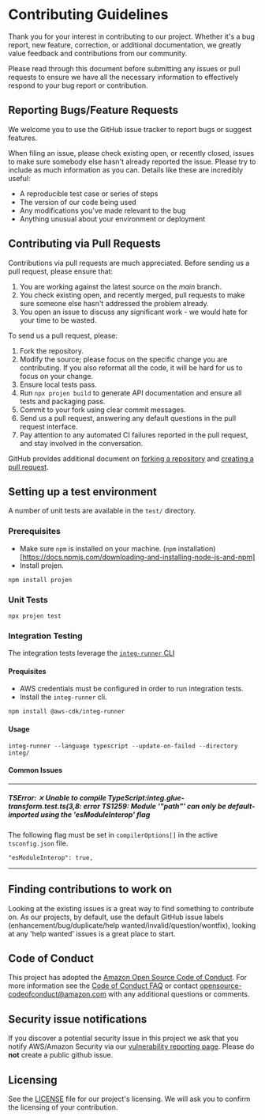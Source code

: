 # Contributing Guidelines

Thank you for your interest in contributing to our project. Whether it's a bug report, new feature, correction, or additional
documentation, we greatly value feedback and contributions from our community.

Please read through this document before submitting any issues or pull requests to ensure we have all the necessary
information to effectively respond to your bug report or contribution.

## Reporting Bugs/Feature Requests

We welcome you to use the GitHub issue tracker to report bugs or suggest features.

When filing an issue, please check existing open, or recently closed, issues to make sure somebody else hasn't already
reported the issue. Please try to include as much information as you can. Details like these are incredibly useful:

* A reproducible test case or series of steps
* The version of our code being used
* Any modifications you've made relevant to the bug
* Anything unusual about your environment or deployment


## Contributing via Pull Requests
Contributions via pull requests are much appreciated. Before sending us a pull request, please ensure that:

1. You are working against the latest source on the *main* branch.
2. You check existing open, and recently merged, pull requests to make sure someone else hasn't addressed the problem already.
3. You open an issue to discuss any significant work - we would hate for your time to be wasted.

To send us a pull request, please:

1. Fork the repository.
2. Modify the source; please focus on the specific change you are contributing. If you also reformat all the code, it will be hard for us to focus on your change.
3. Ensure local tests pass.
4. Run `npx projen build` to generate API documentation and ensure all tests and packaging pass.
4. Commit to your fork using clear commit messages.
5. Send us a pull request, answering any default questions in the pull request interface.
6. Pay attention to any automated CI failures reported in the pull request, and stay involved in the conversation.

GitHub provides additional document on [forking a repository](https://help.github.com/articles/fork-a-repo/) and
[creating a pull request](https://help.github.com/articles/creating-a-pull-request/).

## Setting up a test environment
A number of unit tests are available in the `test/` directory.

### Prerequisites
- Make sure `npm` is installed on your machine. (`npm` installation)[https://docs.npmjs.com/downloading-and-installing-node-js-and-npm]
- Install projen. 
```
npm install projen
```

### Unit Tests 
```
npx projen test
```

### Integration Testing 
The integration tests leverage the [`integ-runner` CLI ](https://github.com/aws/aws-cdk/tree/main/packages/%40aws-cdk/integ-runner)

#### Prequisites
- AWS credentials must be configured in order to run integration tests.
- Install the `integ-runner` cli.
```
npm install @aws-cdk/integ-runner
```

#### Usage 
```
integ-runner --language typescript --update-on-failed --directory integ/
```

#### Common Issues
---
##### **TSError: ⨯ Unable to compile TypeScript:integ.glue-transform.test.ts(3,8: error TS1259: Module '"path"' can only be default-imported using the 'esModuleInterop' flag**

The following flag must be set in `compilerOptions[]` in the active `tsconfig.json` file. 
```
"esModuleInterop": true,
```
---

## Finding contributions to work on
Looking at the existing issues is a great way to find something to contribute on. As our projects, by default, use the default GitHub issue labels (enhancement/bug/duplicate/help wanted/invalid/question/wontfix), looking at any 'help wanted' issues is a great place to start.


## Code of Conduct
This project has adopted the [Amazon Open Source Code of Conduct](https://aws.github.io/code-of-conduct).
For more information see the [Code of Conduct FAQ](https://aws.github.io/code-of-conduct-faq) or contact
opensource-codeofconduct@amazon.com with any additional questions or comments.


## Security issue notifications
If you discover a potential security issue in this project we ask that you notify AWS/Amazon Security via our [vulnerability reporting page](http://aws.amazon.com/security/vulnerability-reporting/). Please do **not** create a public github issue.


## Licensing

See the [LICENSE](LICENSE) file for our project's licensing. We will ask you to confirm the licensing of your contribution.
